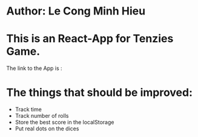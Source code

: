 # Author: Le Cong Minh Hieu

# This is an React-App for Tenzies Game.

The link to the App is :

# The things that should be improved:

- Track time
- Track number of rolls
- Store the best score in the localStorage
- Put real dots on the dices
